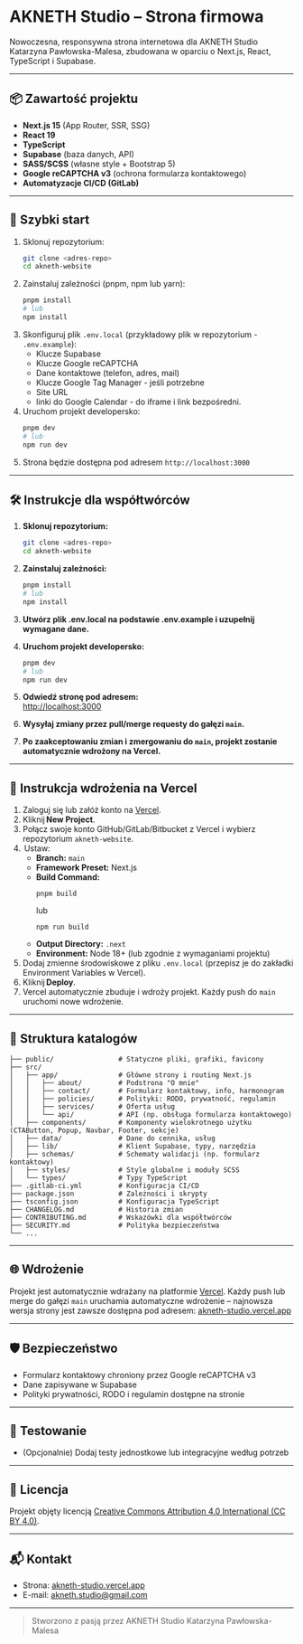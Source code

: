 # AKNETH Studio – Strona firmowa

Nowoczesna, responsywna strona internetowa dla AKNETH Studio Katarzyna Pawłowska-Malesa, zbudowana w oparciu o Next.js, React, TypeScript i Supabase.

---

## 📦 Zawartość projektu

- **Next.js 15** (App Router, SSR, SSG)
- **React 19**
- **TypeScript**
- **Supabase** (baza danych, API)
- **SASS/SCSS** (własne style + Bootstrap 5)
- **Google reCAPTCHA v3** (ochrona formularza kontaktowego)
- **Automatyzacje CI/CD (GitLab)**

---

## 🚀 Szybki start

1. Sklonuj repozytorium:
   ```bash
   git clone <adres-repo>
   cd akneth-website
   ```
2. Zainstaluj zależności (pnpm, npm lub yarn):
   ```bash
   pnpm install
   # lub
   npm install
   ```
3. Skonfiguruj plik `.env.local` (przykładowy plik w repozytorium - `.env.example`):
   - Klucze Supabase
   - Klucze Google reCAPTCHA
   - Dane kontaktowe (telefon, adres, mail)
   - Klucze Google Tag Manager - jeśli potrzebne
   - Site URL
   - linki do Google Calendar - do iframe i link bezpośredni.
4. Uruchom projekt developersko:
   ```bash
   pnpm dev
   # lub
   npm run dev
   ```
5. Strona będzie dostępna pod adresem `http://localhost:3000`

---

## 🛠️ Instrukcje dla współtwórców

1. **Sklonuj repozytorium:**
   ```bash
   git clone <adres-repo>
   cd akneth-website
   ```

2. **Zainstaluj zależności:**
   ```bash
   pnpm install
   # lub
   npm install
   ```

3. **Utwórz plik .env.local na podstawie .env.example i uzupełnij wymagane dane.**

4. **Uruchom projekt developersko:**
   ```bash
   pnpm dev
   # lub
   npm run dev
   ```

5. **Odwiedź stronę pod adresem:**  
   [http://localhost:3000](http://localhost:3000)

6. **Wysyłaj zmiany przez pull/merge requesty do gałęzi `main`.**

7. **Po zaakceptowaniu zmian i zmergowaniu do `main`, projekt zostanie automatycznie wdrożony na Vercel.**

---

## 🚀 Instrukcja wdrożenia na Vercel

1. Zaloguj się lub załóż konto na [Vercel](https://vercel.com/).
2. Kliknij **New Project**.
3. Połącz swoje konto GitHub/GitLab/Bitbucket z Vercel i wybierz repozytorium `akneth-website`.
4.  Ustaw:
   - **Branch:** `main`
   - **Framework Preset:** Next.js
   - **Build Command:**  
     ```
     pnpm build
     ```
     lub  
     ```
     npm run build
     ```
   - **Output Directory:** `.next`
   - **Environment:** Node 18+ (lub zgodnie z wymaganiami projektu)
5. Dodaj zmienne środowiskowe z pliku `.env.local` (przepisz je do zakładki Environment Variables w Vercel).
6. Kliknij **Deploy**.
7. Vercel automatycznie zbuduje i wdroży projekt. Każdy push do `main` uruchomi nowe wdrożenie.

---

## 📁 Struktura katalogów

```
├── public/                # Statyczne pliki, grafiki, favicony
├── src/
│   ├── app/               # Główne strony i routing Next.js
│   │   ├── about/         # Podstrona "O mnie"
│   │   ├── contact/       # Formularz kontaktowy, info, harmonogram
│   │   ├── policies/      # Polityki: RODO, prywatność, regulamin
│   │   ├── services/      # Oferta usług
│   │   └── api/           # API (np. obsługa formularza kontaktowego)
│   ├── components/        # Komponenty wielokrotnego użytku (CTAButton, Popup, Navbar, Footer, sekcje)
│   ├── data/              # Dane do cennika, usług
│   ├── lib/               # Klient Supabase, typy, narzędzia
│   ├── schemas/           # Schematy walidacji (np. formularz kontaktowy)
│   ├── styles/            # Style globalne i moduły SCSS
│   └── types/             # Typy TypeScript
├── .gitlab-ci.yml         # Konfiguracja CI/CD
├── package.json           # Zależności i skrypty
├── tsconfig.json          # Konfiguracja TypeScript
├── CHANGELOG.md           # Historia zmian
├── CONTRIBUTING.md        # Wskazówki dla współtwórców
├── SECURITY.md            # Polityka bezpieczeństwa
└── ...
```

---

## 🌐 Wdrożenie

Projekt jest automatycznie wdrażany na platformie [Vercel](https://vercel.com/).
Każdy push lub merge do gałęzi `main` uruchamia automatyczne wdrożenie – najnowsza wersja strony jest zawsze dostępna pod adresem: [akneth-studio.vercel.app](https://akneth-studio.vercel.app)

---

## 🛡️ Bezpieczeństwo
- Formularz kontaktowy chroniony przez Google reCAPTCHA v3
- Dane zapisywane w Supabase
- Polityki prywatności, RODO i regulamin dostępne na stronie

---

## 🧪 Testowanie
- (Opcjonalnie) Dodaj testy jednostkowe lub integracyjne według potrzeb

---

## 📄 Licencja
Projekt objęty licencją [Creative Commons Attribution 4.0 International (CC BY 4.0)](https://creativecommons.org/licenses/by/4.0/).

---

## 📬 Kontakt
- Strona: [akneth-studio.vercel.app](https://akneth-studio.vercel.app)
- E-mail: akneth.studio@gmail.com

---

> Stworzono z pasją przez AKNETH Studio Katarzyna Pawłowska-Malesa
